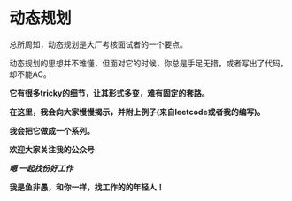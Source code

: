 # 动态规划
总所周知，动态规划是大厂考核面试者的一个要点。

动态规划的思想并不难懂，但面对它的时候，你总是手足无措，或者写出了代码，却不能AC。

**它有很多tricky的细节，让其形式多变，难有固定的套路。**

**在这里，我会向大家慢慢揭示，并附上例子(来自leetcode或者我的编写)。**

**我会把它做成一个系列。**

**欢迎大家关注我的公众号**

***嗯 一起找份好工作***

**我是鱼非愚，和你一样，找工作的的年轻人！**
